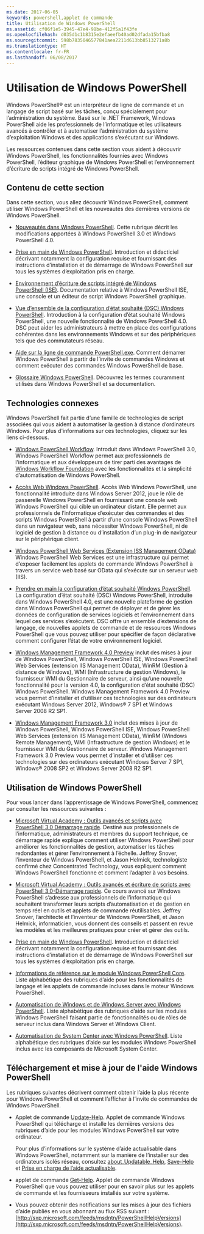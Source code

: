 ```yaml
---
ms.date: 2017-06-05
keywords: powershell,applet de commande
title: Utilisation de Windows PowerShell
ms.assetid: cf06f1e5-3945-47e4-98be-412f5a1f43fe
ms.openlocfilehash: d035d1c1b8315e2efaeefb40ad02dfada15bfba8
ms.sourcegitcommit: 598b7835046577841aea2211d613bb8513271a8b
ms.translationtype: HT
ms.contentlocale: fr-FR
ms.lasthandoff: 06/08/2017
---
```

# <a name="using-windows-powershell"></a>Utilisation de Windows PowerShell
Windows PowerShell® est un interpréteur de ligne de commande et un langage de script basé sur les tâches, conçu spécialement pour l’administration du système. Basé sur le .NET Framework, Windows PowerShell aide les professionnels de l’informatique et les utilisateurs avancés à contrôler et à automatiser l’administration du système d’exploitation Windows et des applications s’exécutant sur Windows.

Les ressources contenues dans cette section vous aident à découvrir Windows PowerShell, les fonctionnalités fournies avec Windows PowerShell, l’éditeur graphique de Windows PowerShell et l’environnement d’écriture de scripts intégré de Windows PowerShell.

## <a name="whats-in-this-section"></a>Contenu de cette section
Dans cette section, vous allez découvrir Windows PowerShell, comment utiliser Windows PowerShell et les nouveautés des dernières versions de Windows PowerShell.

-   [Nouveautés dans Windows PowerShell](../../whats-new/What-s-New-in-Windows-PowerShell-50.md). Cette rubrique décrit les modifications apportées à Windows PowerShell 3.0 et Windows PowerShell 4.0.

-   [Prise en main de Windows PowerShell](../Getting-Started-with-Windows-PowerShell.md). Introduction et didacticiel décrivant notamment la configuration requise et fournissant des instructions d’installation et de démarrage de Windows PowerShell sur tous les systèmes d’exploitation pris en charge.

-   [Environnement d’écriture de scripts intégré de Windows PowerShell &#40;ISE&#41;](Windows-PowerShell-Integrated-Scripting-Environment--ISE-.md). Documentation relative à Windows PowerShell ISE, une console et un éditeur de script Windows PowerShell graphique.

-   [Vue d’ensemble de la configuration d’état souhaité (DSC) Windows PowerShell](https://technet.microsoft.com/en-us/library/04c9e716-822c-40f0-8fdf-f2dda8abd888). Introduction à la configuration d’état souhaité Windows PowerShell, une nouvelle fonctionnalité de Windows PowerShell 4.0. DSC peut aider les administrateurs à mettre en place des configurations cohérentes dans les environnements Windows et sur des périphériques tels que des commutateurs réseau.

-   [Aide sur la ligne de commande PowerShell.exe](../../core-powershell/console/PowerShell.exe-Command-Line-Help.md). Comment démarrer Windows PowerShell à partir de l’invite de commandes Windows et comment exécuter des commandes Windows PowerShell de base.

-   [Glossaire Windows PowerShell](../../Windows-PowerShell-Glossary.md). Découvrez les termes couramment utilisés dans Windows PowerShell et sa documentation.

## <a name="related-technologies"></a>Technologies connexes
Windows PowerShell fait partie d’une famille de technologies de script associées qui vous aident à automatiser la gestion à distance d’ordinateurs Windows. Pour plus d'informations sur ces technologies, cliquez sur les liens ci-dessous.

-   [Windows PowerShell Workflow](http://technet.microsoft.com/library/jj134242.aspx). Introduit dans Windows PowerShell 3.0, Windows PowerShell Workflow permet aux professionnels de l’informatique et aux développeurs de tirer parti des avantages de [Windows Workflow Foundation](http://msdn.microsoft.com/library/ee342461.aspx) avec les fonctionnalités et la simplicité d’automatisation de Windows PowerShell.

-   [Accès Web Windows PowerShell](http://technet.microsoft.com/library/hh831611.aspx). Accès Web Windows PowerShell, une fonctionnalité introduite dans Windows Server 2012, joue le rôle de passerelle Windows PowerShell en fournissant une console web Windows PowerShell qui cible un ordinateur distant. Elle permet aux professionnels de l’informatique d’exécuter des commandes et des scripts Windows PowerShell à partir d’une console Windows PowerShell dans un navigateur web, sans nécessiter Windows PowerShell, ni de logiciel de gestion à distance ou d’installation d’un plug-in de navigateur sur le périphérique client.

-   [Windows PowerShell Web Services (Extension ISS Management OData)](http://msdn.microsoft.com/library/windows/desktop/hh880865.aspx) Windows PowerShell Web Services est une infrastructure qui permet d’exposer facilement les applets de commande Windows PowerShell à travers un service web basé sur OData qui s’exécute sur un serveur web (IIS).

-   [Prendre en main la configuration d’état souhaité Windows PowerShell](https://technet.microsoft.com/en-us/library/c134aa32-b085-4656-9a89-955d8ff768d0). La configuration d’état souhaité (DSC) Windows PowerShell, introduite dans Windows PowerShell 4.0, est une nouvelle plateforme de gestion dans Windows PowerShell qui permet de déployer et de gérer les données de configuration de services logiciels et l’environnement dans lequel ces services s’exécutent. DSC offre un ensemble d’extensions de langage, de nouvelles applets de commande et de ressources Windows PowerShell que vous pouvez utiliser pour spécifier de façon déclarative comment configurer l’état de votre environnement logiciel.

-   [Windows Management Framework 4.0 Preview](http://go.microsoft.com/fwlink/?LinkID=293881) inclut des mises à jour de Windows PowerShell, Windows PowerShell ISE, Windows PowerShell Web Services (extension IIS Management OData), WinRM (Gestion à distance de Windows), WMI (Infrastructure de gestion Windows), le fournisseur WMI du Gestionnaire de serveur, ainsi qu’une nouvelle fonctionnalité pour la version 4.0, la configuration d’état souhaité (DSC) Windows PowerShell. Windows Management Framework 4.0 Preview vous permet d’installer et d’utiliser ces technologies sur des ordinateurs exécutant Windows Server 2012, Windows® 7 SP1 et Windows Server 2008 R2 SP1.

-   [Windows Management Framework 3.0](http://www.microsoft.com/download/details.aspx?id=34595) inclut des mises à jour de Windows PowerShell, Windows PowerShell ISE, Windows PowerShell Web Services (extension IIS Management OData), WinRM (Windows Remote Management), WMI (Infrastructure de gestion Windows) et le fournisseur WMI du Gestionnaire de serveur. Windows Management Framework 3.0 Preview vous permet d’installer et d’utiliser ces technologies sur des ordinateurs exécutant Windows Server 7 SP1, Windows® 2008 SP2 et Windows Server 2008 R2 SP1.

## <a name="learning-windows-powershell"></a>Utilisation de Windows PowerShell
Pour vous lancer dans l’apprentissage de Windows PowerShell, commencez par consulter les ressources suivantes :

-   [Microsoft Virtual Academy : Outils avancés et scripts avec PowerShell 3.0 Démarrage rapide](https://mva.microsoft.com/en-us/training-courses/getting-started-with-powershell-3-0-jump-start-8276). Destiné aux professionnels de l’informatique, administrateurs et membres du support technique, ce démarrage rapide explique comment utiliser Windows PowerShell pour améliorer les fonctionnalités de gestion, automatiser les tâches redondantes et gérer l’environnement à l’échelle. Jeffrey Snover, l’inventeur de Windows PowerShell, et Jason Helmick, technologiste confirmé chez Concentrated Technology, vous expliquent comment Windows PowerShell fonctionne et comment l’adapter à vos besoins.

-   [Microsoft Virtual Academy : Outils avancés et écriture de scripts avec PowerShell 3.0-Démarrage rapide](https://mva.microsoft.com/en-US/training-courses/advanced-tools-scripting-with-powershell-30-jump-start-8277). Ce cours avancé sur Windows PowerShell s’adresse aux professionnels de l’informatique qui souhaitent transformer leurs scripts d’automatisation et de gestion en temps réel en outils et applets de commande réutilisables. Jeffrey Snover, l’architecte et l’inventeur de Windows PowerShell, et Jason Helmick, informaticien, vous donnent des conseils et passent en revue les modèles et les meilleures pratiques pour créer et gérer des outils.

-   [Prise en main de Windows PowerShell](../Getting-Started-with-Windows-PowerShell.md). Introduction et didacticiel décrivant notamment la configuration requise et fournissant des instructions d’installation et de démarrage de Windows PowerShell sur tous les systèmes d’exploitation pris en charge.

-   [Informations de référence sur le module Windows PowerShell Core](http://technet.microsoft.com/library/hh847741(v=wps.630).aspx). Liste alphabétique des rubriques d’aide pour les fonctionnalités de langage et les applets de commande incluses dans le moteur Windows PowerShell.

-   [Automatisation de Windows et de Windows Server avec Windows PowerShell](http://technet.microsoft.com/library/dn249523.aspx). Liste alphabétique des rubriques d’aide sur les modules Windows PowerShell faisant partie de fonctionnalités ou de rôles de serveur inclus dans Windows Server et Windows Client.

-   [Automatisation de System Center avec Windows PowerShell](https://technet.microsoft.com/en-us/library/mt156962.aspx). Liste alphabétique des rubriques d’aide sur les modules Windows PowerShell inclus avec les composants de Microsoft System Center.

## <a name="downloading-and-updating-windows-powershell-help"></a>Téléchargement et mise à jour de l'aide Windows PowerShell
Les rubriques suivantes décrivent comment obtenir l’aide la plus récente pour Windows PowerShell et comment l’afficher à l’invite de commandes de Windows PowerShell.

-   Applet de commande [Update-Help](http://technet.microsoft.com/library/hh849720.aspx). Applet de commande Windows PowerShell qui télécharge et installe les dernières versions des rubriques d’aide pour les modules Windows PowerShell sur votre ordinateur.

    Pour plus d’informations sur le système d’aide actualisable dans Windows PowerShell, notamment sur la manière de l’installer sur des ordinateurs isolés réseau, consultez [about_Updatable_Help](http://technet.microsoft.com/library/hh847735.aspx), [Save-Help](http://technet.microsoft.com/library/hh849724.aspx) et [Prise en charge de l’aide actualisable](http://msdn.microsoft.com/library/hh852754.aspx).

-   applet de commande [Get-Help](http://technet.microsoft.com/library/hh849696(v=wps.630).aspx). Applet de commande Windows PowerShell que vous pouvez utiliser pour en savoir plus sur les applets de commande et les fournisseurs installés sur votre système.

-   Vous pouvez obtenir des notifications sur les mises à jour des fichiers d’aide publiés en vous abonnant au flux RSS suivant : [http://sxp.microsoft.com/feeds/msdntn/PowerShellHelpVersions](http://sxp.microsoft.com/feeds/msdntn/PowerShellHelpVersions).

